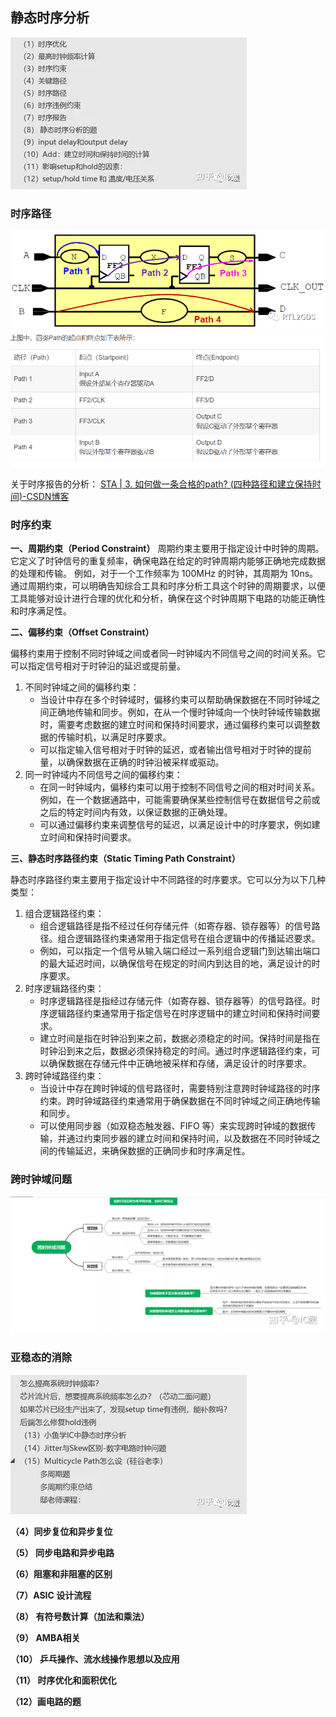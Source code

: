 ## 静态时序分析
![](https://raw.githubusercontent.com/acdefg/cdn/main/obsidian/20240414150520.png)

### 时序路径
![](https://raw.githubusercontent.com/acdefg/cdn/main/obsidian/202409101735393.png)
![](https://raw.githubusercontent.com/acdefg/cdn/main/obsidian/202409101735237.png)

关于时序报告的分析：
[STA | 3. 如何做一条合格的path? (四种路径和建立保持时间)-CSDN博客](https://blog.csdn.net/graymount/article/details/106045757)

### 时序约束

**一、周期约束（Period Constraint）**
周期约束主要用于指定设计中时钟的周期。它定义了时钟信号的重复频率，确保电路在给定的时钟周期内能够正确地完成数据的处理和传输。
例如，对于一个工作频率为 100MHz 的时钟，其周期为 10ns。通过周期约束，可以明确告知综合工具和时序分析工具这个时钟的周期要求，以便工具能够对设计进行合理的优化和分析，确保在这个时钟周期下电路的功能正确性和时序满足性。

**二、偏移约束（Offset Constraint）**

偏移约束用于控制不同时钟域之间或者同一时钟域内不同信号之间的时间关系。它可以指定信号相对于时钟沿的延迟或提前量。

1.  不同时钟域之间的偏移约束：
    -   当设计中存在多个时钟域时，偏移约束可以帮助确保数据在不同时钟域之间正确地传输和同步。例如，在从一个慢时钟域向一个快时钟域传输数据时，需要考虑数据的建立时间和保持时间要求，通过偏移约束可以调整数据的传输时机，以满足时序要求。
    -   可以指定输入信号相对于时钟的延迟，或者输出信号相对于时钟的提前量，以确保数据在正确的时钟沿被采样或驱动。
2.  同一时钟域内不同信号之间的偏移约束：
    -   在同一时钟域内，偏移约束可以用于控制不同信号之间的相对时间关系。例如，在一个数据通路中，可能需要确保某些控制信号在数据信号之前或之后的特定时间内有效，以保证数据的正确处理。
    -   可以通过偏移约束来调整信号的延迟，以满足设计中的时序要求，例如建立时间和保持时间要求。

**三、静态时序路径约束（Static Timing Path Constraint）**

静态时序路径约束主要用于指定设计中不同路径的时序要求。它可以分为以下几种类型：
1.  组合逻辑路径约束：
    -   组合逻辑路径是指不经过任何存储元件（如寄存器、锁存器等）的信号路径。组合逻辑路径约束通常用于指定信号在组合逻辑中的传播延迟要求。
    -   例如，可以指定一个信号从输入端口经过一系列组合逻辑门到达输出端口的最大延迟时间，以确保信号在规定的时间内到达目的地，满足设计的时序要求。
2.  时序逻辑路径约束：
    -   时序逻辑路径是指经过存储元件（如寄存器、锁存器等）的信号路径。时序逻辑路径约束通常用于指定信号在时序逻辑中的建立时间和保持时间要求。
    -   建立时间是指在时钟沿到来之前，数据必须稳定的时间。保持时间是指在时钟沿到来之后，数据必须保持稳定的时间。通过时序逻辑路径约束，可以确保数据在存储元件中正确地被采样和存储，满足设计的时序要求。
3.  跨时钟域路径约束：
    -   当设计中存在跨时钟域的信号路径时，需要特别注意跨时钟域路径的时序约束。跨时钟域路径约束通常用于确保数据在不同时钟域之间正确地传输和同步。
    -   可以使用同步器（如双稳态触发器、FIFO 等）来实现跨时钟域的数据传输，并通过约束同步器的建立时间和保持时间，以及数据在不同时钟域之间的传输延迟，来确保数据的正确同步和时序满足性。



### 跨时钟域问题
![](https://raw.githubusercontent.com/acdefg/cdn/main/obsidian/202408212121949.png)


### 亚稳态的消除

![](https://raw.githubusercontent.com/acdefg/cdn/main/obsidian/20240414150528.png)

**（4）同步复位和异步复位**

 **（5） 同步电路和异步电路**

 **（6）阻塞和非阻塞的区别**
 
 **（7）ASIC 设计流程**
 
 **（8） 有符号数计算（加法和乘法）**

 **（9） AMBA相关**

 **（10） 乒乓操作、流水线操作思想以及应用**

 **（11） 时序优化和面积优化**

 **（12）画电路的题**
 